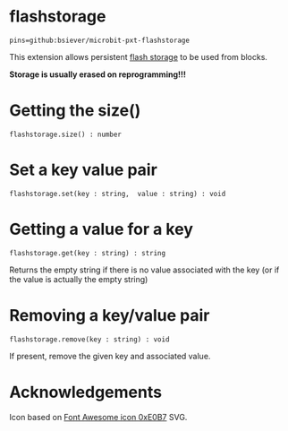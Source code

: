# flashstorage

```package
pins=github:bsiever/microbit-pxt-flashstorage
```

This extension allows persistent [flash storage](https://lancaster-university.github.io/microbit-docs/ubit/storage/) to be used from blocks.

**Storage is usually erased on reprogramming!!!**
 
# Getting the size() 

```sig
flashstorage.size() : number
```

# Set a key value pair

```sig
flashstorage.set(key : string,  value : string) : void
```

# Getting a value for a key

```sig
flashstorage.get(key : string) : string
```

Returns the empty string if there is no value associated with the key (or if the value is actually the empty string)

# Removing a key/value pair

```sig
flashstorage.remove(key : string) : void
```

If present, remove the given key and associated value.

# Acknowledgements 


Icon based on [Font Awesome icon 0xE0B7](https://fontawesome.com/icons/bolt-lightning?f=classic&s=solid) SVG.

<script src="https://makecode.com/gh-pages-embed.js"></script>
<script>makeCodeRender("{{ site.makecode.home_url }}", "{{ site.github.owner_name }}/{{ site.github.repository_name }}");</script>
